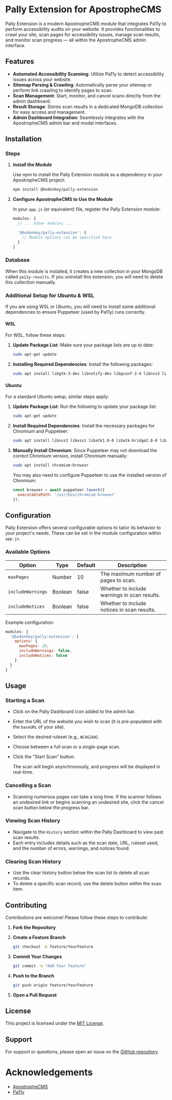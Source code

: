 # Pally Extension for ApostropheCMS

Pally Extension is a modern ApostropheCMS module that integrates Pa11y to perform accessibility audits on your website. It provides functionalities to crawl your site, scan pages for accessibility issues, manage scan results, and monitor scan progress — all within the ApostropheCMS admin interface.

## Features

- **Automated Accessibility Scanning**: Utilize Pa11y to detect accessibility issues across your website.
- **Sitemap Parsing & Crawling**: Automatically parse your sitemap or perform link crawling to identify pages to scan.
- **Scan Management**: Start, monitor, and cancel scans directly from the admin dashboard.
- **Result Storage**: Stores scan results in a dedicated MongoDB collection for easy access and management.
- **Admin Dashboard Integration**: Seamlessly integrates with the ApostropheCMS admin bar and modal interfaces.

## Installation

### Steps

1. **Install the Module**

   Use npm to install the Pally Extension module as a dependency in your ApostropheCMS project:

   ```bash
   npm install @bodonkey/pally-extension
   ```

2. **Configure ApostropheCMS to Use the Module**

   In your `app.js` (or equivalent) file, register the Pally Extension module:

   ```javascript
   modules: {
     // ... other modules ...

     '@bodonkey/pally-extension': {
       // Module options can be specified here
     }
   }
   ```

### Database

When this module is installed, it creates a new collection in your MongoDB called `pa11y-results`. If you uninstall this extension, you will need to delete this collection manually.

### Additional Setup for Ubuntu & WSL

If you are using WSL or Ubuntu, you will need to install some additional dependencies to ensure Puppeteer (used by Pa11y) runs correctly.

#### WSL

For WSL, follow these steps:

1. **Update Package List**:
   Make sure your package lists are up to date:
   ```bash
   sudo apt-get update
   ```

2. **Installing Required Dependencies**:
   Install the following packages:
   ```bash
   sudo apt install libgtk-3-dev libnotify-dev libgconf-2-4 libnss3 libxss1 libasound2
   ```

#### Ubuntu

For a standard Ubuntu setup, similar steps apply:

1. **Update Package List**:
   Run the following to update your package list:
   ```bash
   sudo apt-get update
   ```

2. **Install Required Dependencies**:
   Install the necessary packages for Chromium and Puppeteer:
   ```bash
   sudo apt install libnss3 libxss1 libatk1.0-0 libatk-bridge2.0-0 libcups2 libdrm2 libgbm1 libxkbcommon0 libxcomposite1 libasound2 libwayland-client0 libwayland-egl1 libwayland-server0 libappindicator3-1 libdbusmenu-glib4 libdbusmenu-gtk3-4
   ```

3. **Manually Install Chromium**:
   Since Puppeteer may not download the correct Chromium version, install Chromium manually:
   ```bash
   sudo apt install chromium-browser
   ```

   You may also need to configure Puppeteer to use the installed version of Chromium:
   ```js
   const browser = await puppeteer.launch({
     executablePath: '/usr/bin/chromium-browser'
   });
   ```

## Configuration

Pally Extension offers several configurable options to tailor its behavior to your project's needs. These can be set in the module configuration within `app.js`.

### Available Options

  | Option           | Type    | Default | Description                                  |
  | ---------------- | ------- | ------- | -------------------------------------------- |
  | `maxPages`       | Number  | 10      | The maximum number of pages to scan.         |
  | `includeWarnings`| Boolean | false   | Whether to include warnings in scan results. |
  | `includeNotices` | Boolean | false   | Whether to include notices in scan results.  |

Example configuration:

```javascript
modules: {
  '@bodonkey/pally-extension': {
    options: {
      maxPages: 10,
      includeWarnings: false,
      includeNotices: false
    }
  }
}
```

## Usage

### Starting a Scan

- Click on the Pally Dashboard icon added to the admin bar.
- Enter the URL of the website you wish to scan (it is pre-populated with the `baseURL` of your site).
- Select the desired ruleset (e.g., `WCAG2AA`).
- Choose between a full scan or a single-page scan.
- Click the "Start Scan" button.

   The scan will begin asynchronously, and progress will be displayed in real-time.

### Cancelling a Scan

- Scanning numerous pages can take a long time. If the scanner follows an undesired link or begins scanning an undesired site, click the cancel scan button below the progress bar.

### Viewing Scan History

- Navigate to the `History` section within the Pally Dashboard to view past scan results.
- Each entry includes details such as the scan date, URL, ruleset used, and the number of errors, warnings, and notices found.

### Clearing Scan History

- Use the clear history button below the scan list to delete all scan records.
- To delete a specific scan record, use the delete button within the scan item.

## Contributing

Contributions are welcome! Please follow these steps to contribute:

1. **Fork the Repository**

2. **Create a Feature Branch**

   ```bash
   git checkout -b feature/YourFeature
   ```

3. **Commit Your Changes**

   ```bash
   git commit -m "Add Your Feature"
   ```

4. **Push to the Branch**

   ```bash
   git push origin feature/YourFeature
   ```

5. **Open a Pull Request**

## License

This project is licensed under the [MIT License](LICENSE).

## Support

For support or questions, please open an issue on the [GitHub repository](https://github.com/@bodonkey/pally-extension).

# Acknowledgements

- [ApostropheCMS](https://apostrophecms.com/)
- [Pa11y](https://pa11y.org/)

